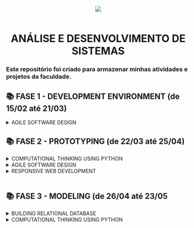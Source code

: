<div align="center">
<img src="https://wp.eucapacito.com.br/wp-content/uploads/2021/11/FIAP-WHITE-1.png"> 
<br><br>


# ANÁLISE E DESENVOLVIMENTO DE SISTEMAS
</div>

### Este repositório foi criado para armazenar minhas atividades e projetos da faculdade.
## 📚 FASE 1 - DEVELOPMENT ENVIRONMENT (de 15/02 até 21/03)
 <details> 
<summary>AGILE SOFTWARE DESIGN</summary>

[Capítulo 01: Precisamos falar sobre finanças.](/fase01/capitulo01.md)<br>
[Capítulo 02: Mas como um Software é criado?](fase01/capitulo02.md)<br>
[Capítulo 03: Por onde começamos?](/fase01/capitulo03.md)<br>
[Capítulo 04: Primeiros passos na construção de um software.](/fase01/capitulo04.md)<br>
[Capítulo 05: Atendendo a pedidos!](/fase01/capitulo05.md)<br>
[Capítulo 06: Desvendando a cabeça do usuário.](/fase01/capitulo06.md)<br>
[Capítulo 07: Técnicas nunca são demais...](/fase01/capitulo07.md)<br>
[Capítulo 08: Mãos à obra!](/fase01/capitulo08.md)<br>
[Capítulo 09: Materializando o projeto.](/fase01/capitulo09.md)<br>
[Capítulo 10: Vamos aprender a programar?](/fase01/capitulo10.md)

</details>

## 📚 FASE 2 - PROTOTYPING (de 22/03 até 25/04)

<details>
<summary>COMPUTATIONAL THINKING USING PYTHON</summary>

[Capítulo 01: E que comecem os preparativos!](fase02/capitulo01.md)<br>
[Capítulo 02: Quando a máquina começa a tomar decisões.](fase02/capitulo02.md)<br>
[Capítulo 03: Andar em círculos não é necessariamente ruim...](fase02/capitulo03.md)<br>
[Capítulo 04: Quem tem o nome na lista?](fase02/capitulo04.md)
</details>

<details>
<summary>AGILE SOFTWARE DESIGN</summary>

[Capítulo 05: Entendendo o ponto de vista do usuário.](fase02/capitulo05.md)<br>
[Capítulo 06: Infelizmente, diagramas não são o suficiente...](fase02/capitulo06.md)<br>
</details>

<details>
<summary>RESPONSIVE WEB DEVELOPMENT</summary>

[Capítulo 07: A experiência do usuário é um assunto sério!](fase02/capitulo07.md)<br>
[Capítulo 08: Quem vê interface, vê coração.](fase02/capitulo08.md)<br>
[Capítulo 09: Quanto vale o show?](fase02/capitulo09.md)
</details>
<br>

## 📚 FASE 3 - MODELING (de 26/04 até 23/05

<details>
<summary>BUILDING RELATIONAL DATABASE</summary>

[Capítulo 01: O app começa a tomar forma!]()<br>
[Capítulo 02: Onde guardar as informações geradas?]()<br>
[Capítulo 03: Como guardar as informações?]()<br>
[Capítulo 04: O Modelo de Entidade-Relacionamento.]()<br>
[Capítulo 05:]()<br>
[Capítulo 06:]()<br>
[Capítulo 07:]()
</details>

<details>
<summary>COMPUTATIONAL THINKING USING PYTHON</summary>

[Capítulo 08:]()<br>
[Capítulo 09:]()

</details>

